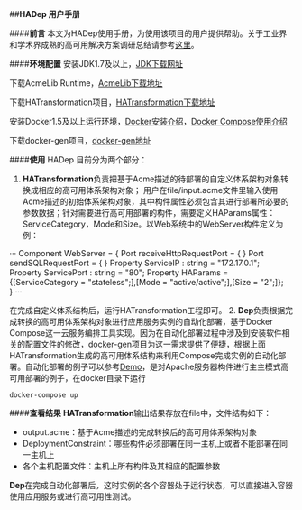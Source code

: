 ##**HADep 用户手册**

####**前言**
本文为HADep使用手册，为使用该项目的用户提供帮助。关于工业界和学术界成熟的高可用解决方案调研总结请参考[这里](https://github.com/anthony0859/HAResearchSummary)。

####**环境配置**
安装JDK1.7及以上，[JDK下载网址](http://www.oracle.com/technetwork/cn/java/javase/downloads/jdk7-downloads-1880260.html)

下载AcmeLib Runtime，[AcmeLib下载地址](http://acme.able.cs.cmu.edu/acmeweb/download.php)

下载HATransformation项目，[HATransformation下载地址](https://github.com/anthony0859/HATransformation)

安装Docker1.5及以上运行环境，[Docker安装介绍](https://docs.docker.com/installation/#installation)，[Docker Compose使用介绍](https://docs.docker.com/compose/)

下载docker-gen项目，[docker-gen地址](https://github.com/jwilder/docker-gen)

####**使用**
HADep 目前分为两个部分：
 1. **HATransformation**负责把基于Acme描述的待部署的自定义体系架构对象转换成相应的高可用体系架构对象；
用户在file/input.acme文件里输入使用Acme描述的初始体系架构对象，其中构件属性必须包含其进行部署所必要的参数数据；针对需要进行高可用部署的构件，需要定义HAParams属性：ServiceCategory，Mode和Size。以Web系统中的WebServer构件定义为例：

···
    Component WebServer  = {
        Port receiveHttpRequestPort  = {
        }
        Port sendSQLRequestPort  = {
        }
        Property ServiceIP : string = "172.17.0.1";
        Property ServicePort : string = "80";
        Property HAParams = {[ServiceCategory = "stateless";],[Mode = "active/active";],[Size = "2";]};  
    }
···

 在完成自定义体系结构后，运行HATransformation工程即可。
 2.  **Dep**负责根据完成转换的高可用体系架构对象进行应用服务实例的自动化部署，基于Docker Compose这一云服务编排工具实现。因为在自动化部署过程中涉及到安装软件相关的配置文件的修改，docker-gen项目为这一需求提供了便捷，根据上面HATransformation生成的高可用体系结构来利用Compose完成实例的自动化部署。自动化部署的例子可以参考[Demo](https://github.com/anthony0859/docker)，是对Apache服务器构件进行主主模式高可用部署的例子，在docker目录下运行
 

    docker-compose up



####**查看结果**
**HATransformation**输出结果存放在file中，文件结构如下：

 - output.acme：基于Acme描述的完成转换后的高可用体系架构对象
 - DeploymentConstraint：哪些构件必须部署在同一主机上或者不能部署在同一主机上
 - 各个主机配置文件：主机上所有构件及其相应的配置参数

**Dep**在完成自动化部署后，这时实例的各个容器处于运行状态，可以直接进入容器使用应用服务或进行高可用性测试。








